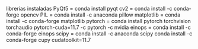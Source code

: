 librerias instaladas
PyQt5 = conda install pyqt
cv2 = conda install -c conda-forge opencv
PIL = conda install -c anaconda pillow
matplotlib = conda install -c conda-forge matplotlib
pytorch = conda install pytorch torchvision torchaudio pytorch-cuda=11.7 -c pytorch -c nvidia
einops = conda install -c conda-forge einops
scipy = conda install -c anaconda scipy
conda install -c conda-forge cupy cudatoolkit=11.7